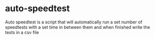# auto-speedtest

Auto speedtest is a script that will automatically run a set number of speedtests with a set time in between them and when finished write the tests in a csv file
